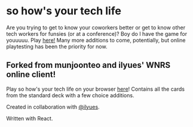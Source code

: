 # so how's your tech life

Are you trying to get to know your coworkers better or get to know other tech workers for funsies (or at a conference)?  Boy do I have the game for youuuuu.  Play [here!](https://ti-lun.github.io/sohowsyourtechlife/)  Many more additions to come, potentially, but online playtesting has been the priority for now.


Forked from munjoonteo and ilyues' WNRS online client!
-------
Play so how's your tech life on your browser [here](https://munjoonteo.github.io/wnrs/)! Contains all the cards from the standard deck with a few choice additions.

Created in collaboration with [@ilyues](https://github.com/ilyues).

Written with React.
